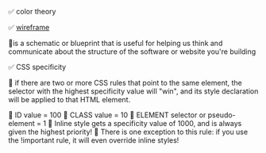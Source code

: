 ✅ color theory

✅ <a href="https://balsamiq.com/learn/articles/what-are-wireframes/">wireframe</a>

🔸is a schematic or blueprint that is useful for helping us think and communicate about the structure of the software or website you're building

✅ CSS specificity

🔸 if there are two or more CSS rules that point to the same element, the selector with the highest specificity value will "win", and its style declaration will be applied to that HTML element.

🔸 ID value = 100
🔸 CLASS value = 10
🔸 ELEMENT selector or pseudo-element = 1
🔸 Inline style gets a specificity value of 1000, and is always given the highest priority!
🔸 There is one exception to this rule: if you use the !important rule, it will even override inline styles!
